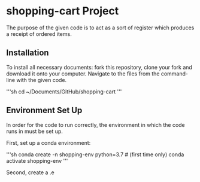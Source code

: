 # shopping-cart Project

The purpose of the given code is to act as a sort of register which produces a receipt of ordered items.

## Installation

To install all necessary documents: fork this repository, clone your fork and download it onto your computer. Navigate to the files from the command-line with the given code.

'''sh
cd ~/Documents/GitHub/shopping-cart
'''

## Environment Set Up

In order for the code to run correctly, the environment in which the code runs in must be set up.

First, set up a conda environment:

'''sh
conda create -n shopping-env python=3.7 # (first time only)
conda activate shopping-env
'''

Second, create a .e

